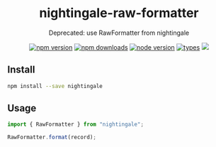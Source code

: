 <h1 align="center">
  nightingale-raw-formatter
</h1>

<p align="center">
  Deprecated: use RawFormatter from nightingale
</p>

<p align="center">
  <a href="https://npmjs.org/package/nightingale-raw-formatter"><img src="https://img.shields.io/npm/v/nightingale-raw-formatter.svg?style=flat-square" alt="npm version"></a>
  <a href="https://npmjs.org/package/nightingale-raw-formatter"><img src="https://img.shields.io/npm/dw/nightingale-raw-formatter.svg?style=flat-square" alt="npm downloads"></a>
  <a href="https://npmjs.org/package/nightingale-raw-formatter"><img src="https://img.shields.io/node/v/nightingale-raw-formatter.svg?style=flat-square" alt="node version"></a>
  <a href="https://npmjs.org/package/nightingale-raw-formatter"><img src="https://img.shields.io/npm/types/nightingale-raw-formatter.svg?style=flat-square" alt="types"></a>
  <a href="https://codecov.io/gh/christophehurpeau/nightingale"><img src="https://img.shields.io/codecov/c/github/christophehurpeau/nightingale/master.svg?style=flat-square"></a>
</p>

## Install

```sh
npm install --save nightingale
```

## Usage

```js
import { RawFormatter } from "nightingale";

RawFormatter.format(record);
```
